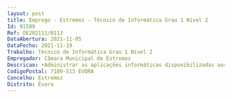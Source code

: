 ```yaml
--- 
layout: post
title: Emprego - Estremoz - Técnico de Informática Grau 1 Nível 2
Id: 91589
Ref: OE202111/0113
DataAbertura: 2021-11-05
DataFecho: 2021-11-19
Trabalho: Técnico de Informática Grau 1 Nível 2
Empregador: Câmara Municipal de Estremoz
Descricao: •Administrar as aplicações informáticas disponibilizadas aos trabalhadores do Município •Apoiar e esclarecer os utilizadores sobre o funcionamento das aplicações informáticas •Assegurar a administração de dados, garantir a sua disponibilidade, qualidade e respetivamonitorização •Assegurar a gestão, administração, monitorização, e atualização das infraestruturas deredes informáticas e de comunicações •Assegurar a implementação e gestão de aplicações e bases de dados •Assegurar o funcionamento de suporte técnico e disponibilidade dos meios informáticos eda rede de comunicações necessários à prossecução das atividades municipais •Conceber, implementar e administrar tecnologias e sistemas de informação •Desenvolver e programar as páginas internet do Município (Câmara e AssembleiaMunicipal), mantendo as atualizadas •Desenvolver e gerir, em articulação com os restantes serviços, o Balcão Virtual do Município •Definir e implementar as normas e procedimentos de segurança, proteção e salvaguarda dos sistemas das tecnologias de informação e assegurar o seu cumprimento pelosrestantes serviços •Identificar anomalias dos sistemas e desenvolver as ações de correção necessárias •Definir rotinas de Segurança, de Backup e de política de grupos e utilizadores Elaborar e manter atualizado o inventário dos meios informáticos e de comunicações doMunicípio •Promover a estruturação, desenvolvimento e integração dos sistemas de informação •Promover a utilização de software livre com vista à redução dos custos de manutenção,garantindo a eficiência associada •Prestar apoio aos restantes serviços na disponibilização, montagem e funcionamento demeios de projeção multimédia.
CodigoPostal: 7100-513 ÉVORA
Concelho: Estremoz
Distrito: Évora
--- 
```

